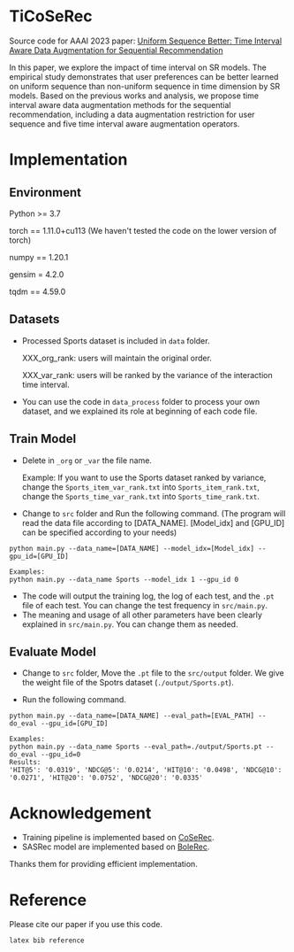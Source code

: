 # TiCoSeRec
Source code for AAAI 2023 paper: [Uniform Sequence Better: Time Interval Aware Data Augmentation for Sequential Recommendation]()

In this paper, we explore the impact of time interval on SR models. The empirical study demonstrates that user preferences can be better learned on uniform sequence than non-uniform sequence in time dimension by SR models. Based on the previous works and analysis, we propose time interval aware data augmentation methods for the sequential recommendation, including a data augmentation restriction for user sequence and five time interval aware augmentation operators.


# Implementation
## Environment

Python >= 3.7

torch == 1.11.0+cu113 (We haven't tested the code on the lower version of torch)

numpy == 1.20.1

gensim = 4.2.0

tqdm == 4.59.0

## Datasets

- Processed Sports dataset is included in `data` folder. 

  XXX_org_rank: users will maintain the original order.

  XXX_var_rank: users will be ranked by the variance of the interaction time interval.

- You can use the code in `data_process` folder to process your own dataset, and we explained its role at beginning of each code file.

## Train Model

- Delete in `_org` or `_var` the file name. 
  
  Example: If you want to use the Sports dataset ranked by variance, change the `Sports_item_var_rank.txt` into `Sports_item_rank.txt`, change the `Sports_time_var_rank.txt` into `Sports_time_rank.txt`.

- Change to `src` folder and Run the following command. (The program will read the data file according to [DATA_NAME]. [Model_idx] and [GPU_ID] can be specified according to your needs)
```
python main.py --data_name=[DATA_NAME] --model_idx=[Model_idx] --gpu_id=[GPU_ID]

Examples:
python main.py --data_name Sports --model_idx 1 --gpu_id 0
```

- The code will output the training log, the log of each test, and the `.pt` file of each test. You can change the test frequency in `src/main.py`.
- The meaning and usage of all other parameters have been clearly explained in `src/main.py`. You can change them as needed.

## Evaluate Model

- Change to `src` folder, Move the `.pt` file to the `src/output` folder. We give the weight file of the Spotrs dataset (`./output/Sports.pt`).

- Run the following command.
```
python main.py --data_name=[DATA_NAME] --eval_path=[EVAL_PATH] --do_eval --gpu_id=[GPU_ID]

Examples:
python main.py --data_name Sports --eval_path=./output/Sports.pt --do_eval --gpu_id=0
Results:
'HIT@5': '0.0319', 'NDCG@5': '0.0214', 'HIT@10': '0.0498', 'NDCG@10': '0.0271', 'HIT@20': '0.0752', 'NDCG@20': '0.0335'
```


# Acknowledgement
 - Training pipeline is implemented based on [CoSeRec](https://github.com/YChen1993/CoSeRec).
 - SASRec model are implemented based on [BoleRec](https://github.com/RUCAIBox/RecBole). 

Thanks them for providing efficient implementation.


# Reference

Please cite our paper if you use this code.

```
latex bib reference
```
